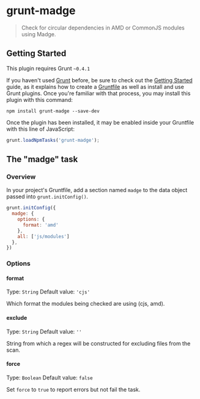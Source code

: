 # grunt-madge

> Check for circular dependencies in AMD or CommonJS modules using Madge.

## Getting Started
This plugin requires Grunt `~0.4.1`

If you haven't used [Grunt](http://gruntjs.com/) before, be sure to check out the [Getting Started](http://gruntjs.com/getting-started) guide, as it explains how to create a [Gruntfile](http://gruntjs.com/sample-gruntfile) as well as install and use Grunt plugins. Once you're familiar with that process, you may install this plugin with this command:

```shell
npm install grunt-madge --save-dev
```

Once the plugin has been installed, it may be enabled inside your Gruntfile with this line of JavaScript:

```js
grunt.loadNpmTasks('grunt-madge');
```

## The "madge" task

### Overview
In your project's Gruntfile, add a section named `madge` to the data object passed into `grunt.initConfig()`.

```js
grunt.initConfig({
  madge: {
	options: {
	  format: 'amd'
	},
	all: ['js/modules']
  },
})
```

### Options

#### format
Type: `String`
Default value: `'cjs'`

Which format the modules being checked are using (cjs, amd).

#### exclude
Type: `String`
Default value: `''`

String from which a regex will be constructed for excluding files from the scan.

#### force
Type: `Boolean`
Default value: `false`

Set `force` to `true` to report errors but not fail the task.